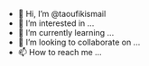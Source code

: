 - 👋 Hi, I’m @taoufikismail
- 👀 I’m interested in ...
- 🌱 I’m currently learning ...
- 💞️ I’m looking to collaborate on ...
- 📫 How to reach me ...

<!---
taoufikismail/taoufikismail is a ✨ special ✨ repository because its `README.md` (this file) appears on your GitHub profile.
You can click the Preview link to take a look at your changes.
--->
